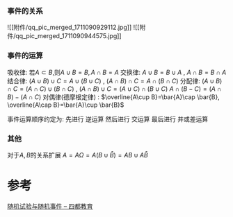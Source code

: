 

### 事件的关系
![[附件/qq_pic_merged_1711090929112.jpg]]
![[附件/qq_pic_merged_1711090944575.jpg]]
### 事件的运算
吸收律: 若$A\subset B$,则$A\cup B=B,A\cap B=A$
交换律: $A\cup B=B\cup A~,~ A\cap B=B\cap A$
结合律: $(A\cup B)\cup C=A\cup(B\cup C)~,~(A\cap B)\cap C=A\cap(B\cap C)$
分配律: $(A\cup B)\cap C=(A\cap C)\cup(B\cap C)~,~(A\cap B)\cup C=(A\cup C)\cap(B\cup C)$
	$A\cap (B-C)=(A\cap B)-(A\cap C)$
对偶律(德摩根定律) : $\overline{A\cup B}=\bar{A}\cap \bar{B}, \overline{A\cap B}=\bar{A}\cup \bar{B}$


事件运算顺序约定为:
	先进行 逆运算
	然后进行 交运算
	最后进行 并或差运算

### 其他
对于$A,B$的关系扩展
$A=A\Omega=A(B\cup \bar{B})=AB\cup A\bar{B}$


# 参考
[随机试验与随机事件 – 四都教育](https://www.sudoedu.com/%e6%a6%82%e7%8e%87%e7%bb%9f%e8%ae%a1%e8%a7%86%e9%a2%91%e8%af%be%e7%a8%8b/%e5%8f%a4%e5%85%b8%e6%a6%82%e7%8e%87/%e9%9a%8f%e6%9c%ba%e8%af%95%e9%aa%8c%e4%b8%8e%e9%9a%8f%e6%9c%ba%e4%ba%8b%e4%bb%b6/)
